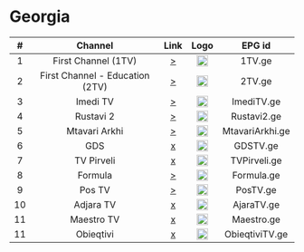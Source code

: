 <h1>Georgia</h1>

| #   | Channel        | Link  | Logo | EPG id |
|:---:|:--------------:|:-----:|:----:|:------:|
| 1   | First Channel (1TV)  | [>](https://tv.cdn.xsg.ge/gpb-1tv/index.m3u8) | <img height="20" src="https://upload.wikimedia.org/wikipedia/commons/thumb/0/0d/Pirveli_Arkhi_Logo_2022.svg/512px-Pirveli_Arkhi_Logo_2022.svg.png"/> | 1TV.ge |
| 2   | First Channel - Education (2TV)  | [>](https://tv.cdn.xsg.ge/gpb-2tv/index.m3u8) | <img height="20" src="https://upload.wikimedia.org/wikipedia/ka/c/c9/2_Tv_Logo.jpg"/> | 2TV.ge |
| 3   | Imedi TV | [>](https://tv.cdn.xsg.ge/imedihd/index.m3u8) | <img height="20" src="https://upload.wikimedia.org/wikipedia/commons/2/2a/Imlogo_2020.png"/> | ImediTV.ge |
| 4   | Rustavi 2 | [>](https://sktv-forwarders.7m.pl/get.php?x=Rustavi2) | <img height="20" src="https://upload.wikimedia.org/wikipedia/commons/f/f8/Rustavi_2_logo.png"/> | Rustavi2.ge |
| 5   | Mtavari Arkhi | [>](https://bozztv.com/36bay2/mtavariarxi/playlist.m3u8) | <img height="20" src="https://i.imgur.com/tLtGnJW.png"/> | MtavariArkhi.ge |
| 6   | GDS | [x]() | <img height="20" src="https://i.imgur.com/gv61tFf.png"/> | GDSTV.ge |
| 7   | TV Pirveli | [x]() | <img height="20" src="https://i.imgur.com/cGHsM1x.png"/> | TVPirveli.ge |
| 8   | Formula | [>](https://c4635.cdn.xsg.ge/c4635/TVFormula/index.m3u8) | <img height="20" src="https://i.imgur.com/fsqBn8G.png"/> | Formula.ge |
| 9   | Pos TV | [>](https://live.postv.media/stream/index.m3u8) | <img height="20" src="https://i.imgur.com/UOiXFEW.png"/> | PosTV.ge |
| 10   | Adjara TV | [x]() | <img height="20" src="https://i.imgur.com/UOiXFEW.png"/> | AjaraTV.ge |
| 11   | Maestro TV | [x]() | <img height="20" src="https://upload.wikimedia.org/wikipedia/commons/d/d5/Maestro_tv.png"/> | Maestro.ge |
| 11   | Obieqtivi | [x]() | <img height="20" src="https://i.imgur.com/Kqc8H8X.png"/> | ObieqtiviTV.ge |

